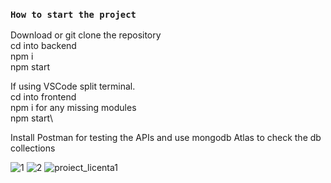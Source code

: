 ### `How to start the project`

Download or git clone the repository\
cd into backend\
npm i\
npm start 

If using VSCode split terminal.\
cd into frontend\
npm i  for any missing modules\
npm start\

Install Postman for testing the APIs  and  use mongodb Atlas to check the db collections 


![1](https://user-images.githubusercontent.com/61979889/203420543-193cd6af-0863-4d63-9dba-141332ba9329.PNG)
![2](https://user-images.githubusercontent.com/61979889/203420555-63b9e76a-c474-4eaa-906e-a5ba04828d74.PNG)
![proiect_licenta1](https://user-images.githubusercontent.com/61979889/226003690-da1f0400-6ef8-4a5d-b636-acc526a654cc.png)

